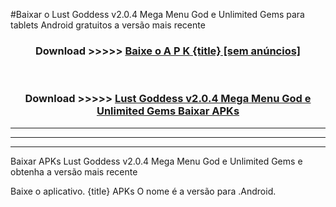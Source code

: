 #Baixar o Lust Goddess v2.0.4 Mega Menu God e Unlimited Gems   para tablets Android gratuitos a versão mais recente


<div align="center">
<h3>Download >>>>> <a href="https://pt-web.web.app/?pt= {title}">Baixe o A P K {title} [sem anúncios]</a></h3><br>

<h3>Download >>>>> <a href="https://pt-web.web.app/?pt= {title}">Lust Goddess v2.0.4 Mega Menu God e Unlimited Gems  Baixar APKs</a></h3>
</div>

----------------------------------------------------------

----------------------------------------------------------

----------------------------------------------------------

Baixar APKs Lust Goddess v2.0.4 Mega Menu God e Unlimited Gems  e obtenha a versão mais recente

Baixe o aplicativo. {title} APKs O nome é a versão para .Android.


